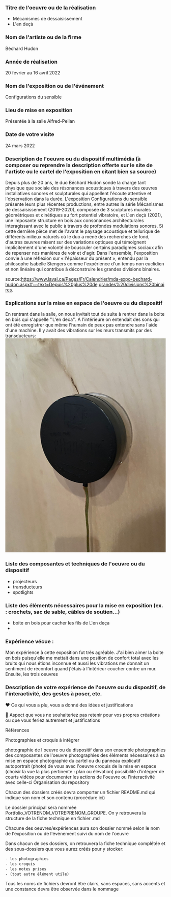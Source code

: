 
 ### Titre de l'oeuvre ou de la réalisation
 
 * Mécanismes de dessaisissement
 * L'en deçà
 
 ### Nom de l'artiste ou de la firme
 
 Béchard Hudon

 ### Année de réalisation
 
 20 février au 16 avril 2022

 ### Nom de l'exposition ou de l'événement
 
 Configurations du sensible

 ### Lieu de mise en exposition
 
 Présentée à la salle Alfred-Pellan

 ### Date de votre visite
 
 24 mars 2022

 ### Description de l'oeuvre ou du dispositif multimédia (à composer ou reprendre la description offerte sur le site de l'artiste ou le cartel de l'exposition en citant bien sa source)
 
Depuis plus de 20 ans, le duo Béchard Hudon sonde la charge tant physique que sociale des résonances acoustiques à travers des œuvres installatives sonores et sculpturales qui appellent l'écoute attentive et l'observation dans la durée. L'exposition Configurations du sensible présente leurs plus récentes productions, entre autres la série Mécanismes de dessaisissement (2019-2020), composée de 3 sculptures murales géométriques et cinétiques au fort potentiel vibratoire, et L'en deçà (2021), une imposante structure en bois aux consonances architecturales interagissant avec le public à travers de profondes modulations sonores. Si cette dernière pièce met de l'avant le paysage acoustique et tellurique de différents milieux naturels où le duo a mené des recherches de fond, d'autres œuvres misent sur des variations optiques qui témoignent implicitement d'une volonté de bousculer certains paradigmes sociaux afin de repenser nos manières de voir et d'agir. Dans l'ensemble, l'exposition convie à une réflexion sur « l'épaisseur du présent », entendu par la philosophe Isabelle Stengers comme l'expérience d'un temps non euclidien et non linéaire qui contribue à déconstruire les grandes divisions binaires.
 
source:https://www.laval.ca/Pages/Fr/Calendrier/mda-expo-bechard-hudon.aspx#:~:text=Depuis%20plus%20de,grandes%20divisions%20binaires.

### Explications sur la mise en espace de l'oeuvre ou du dispositif 
 
En rentrant dans la salle, on nous invitait tout de suite à rentrer dans la boite en bois qui s'appelle ''L'en deca''. À l'intérieure on entendait des sons qui ont été enregistrer que même l'humain de peux pas entendre sans l'aide d'une machine. Il y avait des vibrations sur les murs transmits par des transducteurs:
![transducteur](medias/transducteur.png)
 
### Liste des composantes et techniques de l'oeuvre ou du dispositif 

* projecteurs
* transducteurs
* spotlights

### Liste des éléments nécessaires pour la mise en exposition (ex. : crochets, sac de sable, câbles de soutien...)

* boite en bois pour cacher les fils de L'en deça
* 

### Expérience vécue :

Mon expérience à cette exposition fut très agréable. J'ai bien aimer la boite en bois puisqu'elle me mettait dans une position de confort total avec les bruits qui nous étions inconnue et aussi les vibrations me donnait un sentiment de réconfort quand j'étais à l'intérieur coucher contre un mur. Ensuite, les trois oeuvres 

### Description de votre expérience de l'oeuvre ou du dispositif, de l'interactivité, des gestes à poser, etc.

 ❤️ Ce qui vous a plu, vous a donné des idées et justifications

 🤔 Aspect que vous ne souhaiteriez pas retenir pour vos propres créations ou que vous feriez autrement et justifications

 Références

Photographies et croquis à intégrer

 photographie de l'oeuvre ou du dispositif dans son ensemble
 photographies des composantes de l'oeuvre
 photographies des éléments nécessaires à sa mise en espace
 photographie du cartel ou du panneau explicatif
 autoportrait (photo) de vous avec l'oeuvre
 croquis de la mise en espace (choisir la vue la plus pertinente : plan ou élévation)
 possibilité d'intégrer de courts vidéos pour documenter les actions de l'oeuvre ou l'interactivité avec celle-ci
Organisation du repository

Chacun des dossiers créés devra comporter un fichier README.md qui indique son nom et son contenu (procédure ici)

Le dossier principal sera nommée Portfolio_VOTRENOM_VOTREPRENOM_GROUPE. On y retrouvera la structure de la fiche technique en fichier .md

Chacune des oeuvres/expériences aura son dossier nommé selon le nom de l'exposition ou de l'événement suivi du nom de l'oeuvre

Dans chacun de ces dossiers, on retrouvera la fiche technique complétée et des sous-dossiers que vous aurez créés pour y stocker:

    - les photographies
    - les croquis
    - les notes prises
    - (tout autre élément utile)
Tous les noms de fichiers devront être clairs, sans espaces, sans accents et une constance devra être observée dans le nommage
